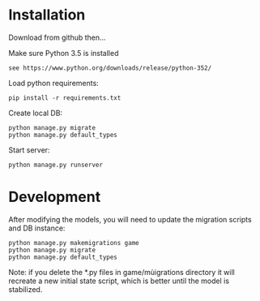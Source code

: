 # Installation

Download from github then...

Make sure Python 3.5 is installed

```see https://www.python.org/downloads/release/python-352/```

Load python requirements:

```pip install -r requirements.txt```

Create local DB:

```
python manage.py migrate
python manage.py default_types
```

Start server:

```python manage.py runserver```

# Development

After modifying the models, you will need to update the migration scripts and DB instance:

```
python manage.py makemigrations game
python manage.py migrate
python manage.py default_types
```

Note: if you delete the *.py files in game/mùigrations directory it will recreate a new initial state script, which is better until the model is stabilized.